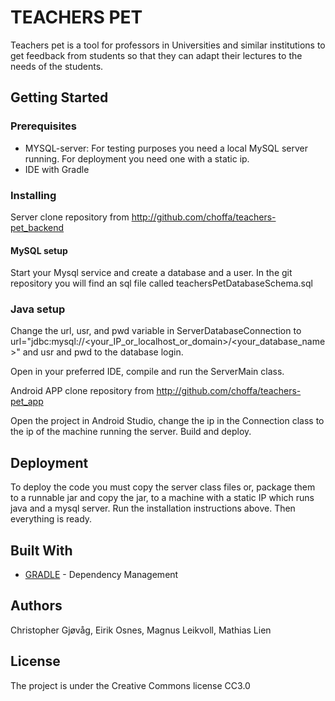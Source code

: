 # TEACHERS PET

Teachers pet is a tool for professors in Universities and similar institutions to get feedback from students so that they can adapt their lectures to the needs of the students.

## Getting Started

### Prerequisites

* MYSQL-server: For testing purposes you need a local MySQL server running. For deployment you need one with a static ip. 
* IDE with Gradle

### Installing

Server
clone repository from <http://github.com/choffa/teachers-pet_backend>

#### MySQL setup
Start your Mysql service and create a database and a user. In the git repository you will find an sql file called teachersPetDatabaseSchema.sql

### Java setup
Change the url, usr, and pwd variable in ServerDatabaseConnection to url="jdbc:mysql://<your_IP_or_localhost_or_domain>/<your_database_name>" and usr and pwd to the database login.

Open in your preferred IDE, compile and run the ServerMain class.

Android APP
clone repository from <http://github.com/choffa/teachers-pet_app>

Open the project in Android Studio, change the ip in the Connection class to the ip of the machine running the server. Build and deploy.

## Deployment

To deploy the code you must copy the server class files or, package them to a runnable jar and copy the jar, to a machine with a static IP which runs java and a mysql server.
Run the installation instructions above. Then everything is ready. 


## Built With

* [GRADLE](https://gradle.org/ "Gradle homepage") - Dependency Management

## Authors

Christopher Gjøvåg, Eirik Osnes, Magnus Leikvoll, Mathias Lien

## License

The project is under the Creative Commons license CC3.0